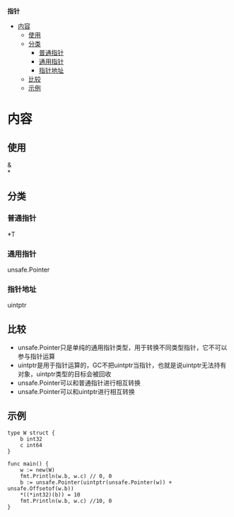 **指针**
- [内容](#内容)
  - [使用](#使用)
  - [分类](#分类)
    - [普通指针](#普通指针)
    - [通用指针](#通用指针)
    - [指针地址](#指针地址)
  - [比较](#比较)
  - [示例](#示例)

# 内容 #
## 使用 ##
&  
*

## 分类 ##
### 普通指针 ###
*T
 
### 通用指针 ###
unsafe.Pointer

### 指针地址 ###
uintptr

## 比较 ##
- unsafe.Pointer只是单纯的通用指针类型，用于转换不同类型指针，它不可以参与指针运算
- uintptr是用于指针运算的，GC不把uintptr当指针，也就是说uintptr无法持有对象，uintptr类型的目标会被回收
- unsafe.Pointer可以和普通指针进行相互转换
- unsafe.Pointer可以和uintptr进行相互转换

## 示例 ##
```
type W struct {
	b int32
	c int64
}

func main() {
	w := new(W)
	fmt.Println(w.b, w.c) // 0, 0
	b := unsafe.Pointer(uintptr(unsafe.Pointer(w)) + unsafe.Offsetof(w.b))
	*((*int32)(b)) = 10
	fmt.Println(w.b, w.c) //10, 0
}
```